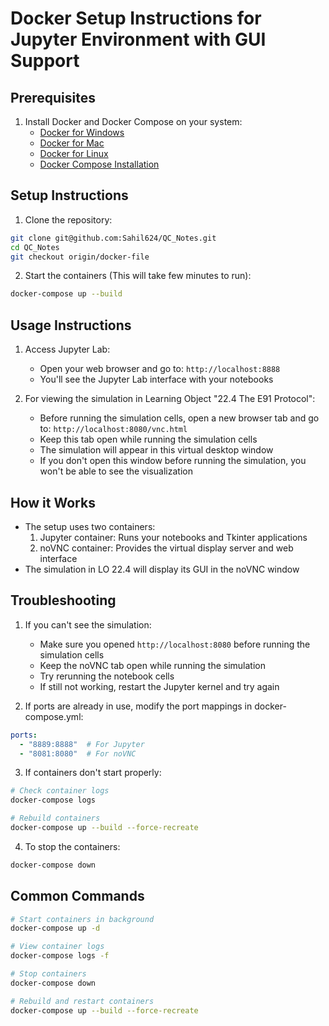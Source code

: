 # Docker Setup Instructions for Jupyter Environment with GUI Support

## Prerequisites
1. Install Docker and Docker Compose on your system:
   - [Docker for Windows](https://docs.docker.com/desktop/install/windows-install/)
   - [Docker for Mac](https://docs.docker.com/desktop/install/mac-install/)
   - [Docker for Linux](https://docs.docker.com/engine/install/)
   - [Docker Compose Installation](https://docs.docker.com/compose/install/)

## Setup Instructions

1. Clone the repository:
```bash
git clone git@github.com:Sahil624/QC_Notes.git
cd QC_Notes
git checkout origin/docker-file
```

2. Start the containers (This will take few minutes to run):
```bash
docker-compose up --build
```

## Usage Instructions

1. Access Jupyter Lab:
   - Open your web browser and go to: `http://localhost:8888`
   - You'll see the Jupyter Lab interface with your notebooks

2. For viewing the simulation in Learning Object "22.4 The E91 Protocol":
   - Before running the simulation cells, open a new browser tab and go to: `http://localhost:8080/vnc.html`
   - Keep this tab open while running the simulation cells
   - The simulation will appear in this virtual desktop window
   - If you don't open this window before running the simulation, you won't be able to see the visualization

## How it Works
- The setup uses two containers:
  1. Jupyter container: Runs your notebooks and Tkinter applications
  2. noVNC container: Provides the virtual display server and web interface
- The simulation in LO 22.4 will display its GUI in the noVNC window

## Troubleshooting

1. If you can't see the simulation:
   - Make sure you opened `http://localhost:8080` before running the simulation cells
   - Keep the noVNC tab open while running the simulation
   - Try rerunning the notebook cells
   - If still not working, restart the Jupyter kernel and try again

2. If ports are already in use, modify the port mappings in docker-compose.yml:
```yaml
ports:
  - "8889:8888"  # For Jupyter
  - "8081:8080"  # For noVNC
```

3. If containers don't start properly:
```bash
# Check container logs
docker-compose logs

# Rebuild containers
docker-compose up --build --force-recreate
```

4. To stop the containers:
```bash
docker-compose down
```

## Common Commands
```bash
# Start containers in background
docker-compose up -d

# View container logs
docker-compose logs -f

# Stop containers
docker-compose down

# Rebuild and restart containers
docker-compose up --build --force-recreate
```